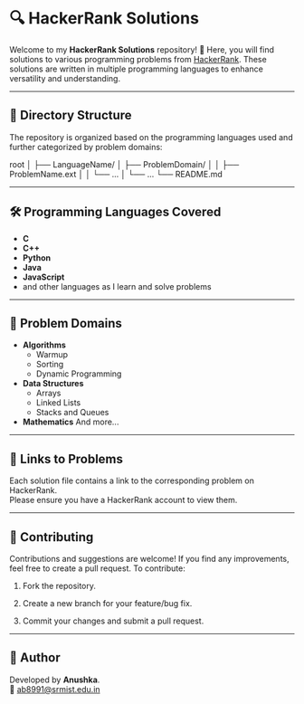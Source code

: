 # 🔍 HackerRank Solutions

Welcome to my **HackerRank Solutions** repository! 🎉 Here, you will find solutions to various programming problems from [HackerRank](https://www.hackerrank.com/). These solutions are written in multiple programming languages to enhance versatility and understanding.

---

## 📂 Directory Structure

The repository is organized based on the programming languages used and further categorized by problem domains:

root │ ├── LanguageName/ │ ├── ProblemDomain/ │ │ ├── ProblemName.ext │ │ └── ... │ └── ... └── README.md

---

## 🛠️ Programming Languages Covered

- **C**
- **C++**
- **Python**
- **Java**
- **JavaScript**
- and other languages as I learn and solve problems

---

## 📜 Problem Domains

- **Algorithms**
  - Warmup
  - Sorting
  - Dynamic Programming
- **Data Structures**
  - Arrays
  - Linked Lists
  - Stacks and Queues
- **Mathematics**
And more...

---

## 🔗 Links to Problems

Each solution file contains a link to the corresponding problem on HackerRank. <br> Please ensure you have a HackerRank account to view them.

---

## 🤝 Contributing

Contributions and suggestions are welcome! If you find any improvements, feel free to create a pull request. To contribute:

1. Fork the repository.

2. Create a new branch for your feature/bug fix.

3. Commit your changes and submit a pull request.

---

## 🚀 Author
Developed by **Anushka**. <br>
📧 [ab8991@srmist.edu.in](mailto:ab8991@srmist.edu.in)
